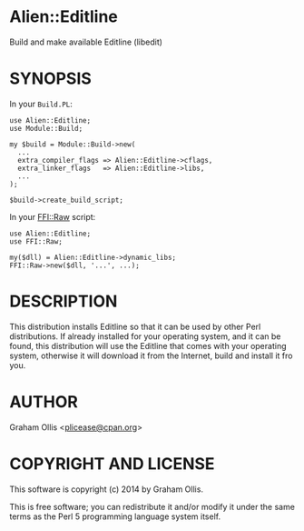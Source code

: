 # Alien::Editline

Build and make available Editline (libedit)

# SYNOPSIS

In your `Build.PL`:

    use Alien::Editline;
    use Module::Build;
    
    my $build = Module::Build->new(
      ...
      extra_compiler_flags => Alien::Editline->cflags,
      extra_linker_flags   => Alien::Editline->libs,
      ...
    );
    
    $build->create_build_script;

In your [FFI::Raw](https://metacpan.org/pod/FFI::Raw) script:

    use Alien::Editline;
    use FFI::Raw;
    
    my($dll) = Alien::Editline->dynamic_libs;
    FFI::Raw->new($dll, '...', ...);

# DESCRIPTION

This distribution installs Editline so that it can be used by other Perl distributions.  If already
installed for your operating system, and it can be found, this distribution will use the Editline
that comes with your operating system, otherwise it will download it from the Internet, build and
install it fro you.

# AUTHOR

Graham Ollis &lt;plicease@cpan.org>

# COPYRIGHT AND LICENSE

This software is copyright (c) 2014 by Graham Ollis.

This is free software; you can redistribute it and/or modify it under
the same terms as the Perl 5 programming language system itself.
